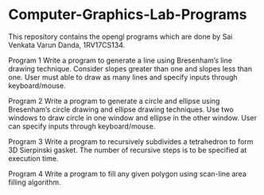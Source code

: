 # Computer-Graphics-Lab-Programs

This repository contains the opengl programs which are done by Sai Venkata Varun Danda, 1RV17CS134.

Program 1
Write a program to generate a line using Bresenham’s line drawing technique. Consider slopes greater than one and slopes less than one. User must able to draw as many lines and specify inputs through keyboard/mouse.

Program 2
Write a program to generate a circle and ellipse using Bresenham’s circle drawing and ellipse drawing techniques. Use two windows to draw circle in one window and ellipse in the other window. User can specify inputs through keyboard/mouse.

Program 3
Write a program to recursively subdivides a tetrahedron to form 3D Sierpinski gasket. The number of recursive steps is to be specified at execution time.

Program 4
Write a program to fill any given polygon using scan-line area filling algorithm.
